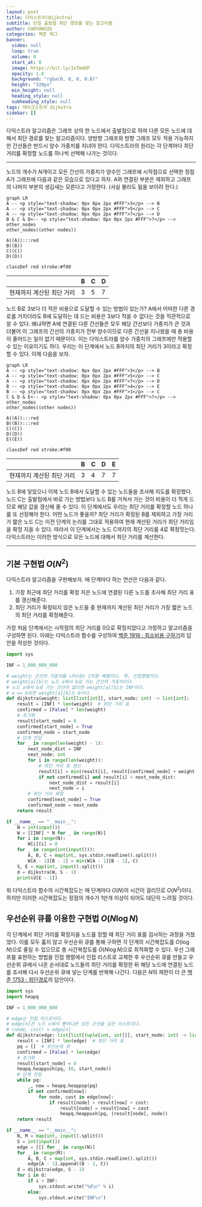 ```yaml
---
layout: post
title: 다익스트라(Dijkstra)
subtitle: 단일 출발점 최단 경로를 찾는 알고리즘
author: CHOYUNSIG
categories: 백준 태그
banner:
  video: null
  loop: true
  volume: 0
  start_at: 0
  image: https://bit.ly/3xTmdUP
  opacity: 1.0
  background: "rgba(0, 0, 0, 0.8)"
  height: "320px"
  min_height: null
  heading_style: null
  subheading_style: null
tags: 데이크스트라 dijkstra
sidebar: []
---
```


다익스트라 알고리즘은 그래프 상의 한 노드에서 출발점으로 하여 다른 모든 노드에 대해서 최단 경로를 찾는 알고리즘이다. 양방향 그래프와 방향 그래프 모두 적용 가능하지만 간선들은 반드시 양수 가중치를 지녀야 한다. 다익스트라의 원리는 각 단계마다 최단 거리를 확정할 노드를 하나씩 선택해 나가는 것이다. 

---

노드의 개수가 $N$개이고 모든 간선의 가중치가 양수인 그래프에 시작점으로 선택한 정점 A가 그래프에 다음과 같은 모습으로 있다고 하자. A와 연결된 부분은 제외하고 그래프의 나머지 부분의 생김새는 모른다고 가정한다. (사실 몰라도 됨을 보이려 한다.)

```mermaid!
graph LR
A -- <p style="text-shadow: 0px 0px 2px #FFF">3</p> --> B
A -- <p style="text-shadow: 0px 0px 2px #FFF">5</p> --> C
A -- <p style="text-shadow: 0px 0px 2px #FFF">7</p> --> D
B & C & D<-- <p style="text-shadow: 0px 0px 2px #FFF">?</p> --> other_nodes
other_nodes((other nodes))

A((A)):::red
B((B))
C((C))
D((D))

classDef red stroke:#f00
```

|                         |  B  |  C  |  D  |
| ---                     | --- | --- | --- |
| 현재까지 계산된 최단 거리 |  3  |  5  |  7  |

노드 B로 3보다 더 적은 비용으로 도달할 수 있는 방법이 있는가? A에서 어떠한 다른 경로를 거치더라도 B에 도달하는 데 드는 비용은 3보다 작을 수 없다는 것을 직관적으로 알 수 있다. 왜냐하면 A에 연결된 다른 간선들은 모두 해당 간선보다 가중치가 큰 것과 더불어 이 그래프의 간선의 가중치가 전부 양수이므로 다른 간선을 지나왔을 때 총 비용이 줄어드는 일이 없기 때문이다. 이는 다익스트라를 양수 가중치의 그래프에만 적용할 수 있는 이유이기도 하다. 우리는 이 단계에서 노드 B까지의 최단 거리가 3이라고 확정할 수 있다. 이제 다음을 보자.

```mermaid!
graph LR
A -- <p style="text-shadow: 0px 0px 2px #FFF">3</p> --> B
A -- <p style="text-shadow: 0px 0px 2px #FFF">5</p> --> C
A -- <p style="text-shadow: 0px 0px 2px #FFF">7</p> --> D
B -- <p style="text-shadow: 0px 0px 2px #FFF">4</p> --> E
B -- <p style="text-shadow: 0px 0px 2px #FFF">1</p> --> C
C & D & E<-- <p style="text-shadow: 0px 0px 2px #FFF">?</p> --> other_nodes
other_nodes((other nodes))

A((A)):::red
B((B)):::red
C((C))
D((D))
E((E))

classDef red stroke:#f00
```

|                         |  B  |  C  |  D  |  E  |
| ---                     | --- | --- | --- | --- |
| 현재까지 계산된 최단 거리 |  3  |  4  |  7  |  7  |

노드 B에 닿았으니 이제 노드 B에서 도달할 수 있는 노드들을 조사해 지도를 확장했다. 노드 C는 출발점에서 바로 가는 방법보다 노드 B를 거쳐서 가는 것이 비용이 더 적게 드므로 해당 값을 갱신해 줄 수 있다. 이 단계에서도 우리는 최단 거리를 확정할 노드 하나를 또 선정해야 한다. 어떤 노드가 좋을까? 최단 거리가 확정된 B를 제외하고 가장 거리가 짧은 노드 C는 이전 단계의 논리를 그대로 적용하여 현재 계산된 거리가 최단 거리임을 확정 지을 수 있다. 따라서 이 단계에서는 노드 C까지의 최단 거리를 4로 확정짓는다. 다익스트라는 이러한 방식으로 모든 노드에 대해서 최단 거리를 계산한다.

---

## 기본 구현법 $O(N^2)$

다익스트라 알고리즘을 구현해보자. 매 단계마다 하는 연산은 다음과 같다.

1. 가장 최근에 최단 거리를 확정 지은 노드에 연결된 다른 노드를 조사해 최단 거리 표를 갱신해준다.
2. 최단 거리가 확정되지 않은 노드들 중 현재까지 계산된 최단 거리가 가장 짧은 노드의 최단 거리를 확정해준다.

가장 처음 단계에서는 시작점의 최단 거리를 0으로 확정지었다고 가정하고 알고리즘을 구성하면 된다. 아래는 다익스트라 함수를 구성하여 [백준 1916 : 최소비용 구하기](https://www.acmicpc.net/problem/1916)의 답안을 작성한 것이다.

```python
import sys

INF = 1_000_000_000

# weight는 간선의 가중치를 나타내는 2차원 배열이다. 즉, 인접행렬이다.
# weight[a][b]는 노드 a에서 b로 가는 간선의 가중치이다.
# 노드 a에서 b로 가는 간선이 없다면 weight[a][b]는 INF이다.
# a == b라면 weight[a][b]는 0이다.
def dijkstra(weight: list[list[int]], start_node: int) -> list[int]:
    result = [INF] * len(weight)  # 최단 거리 표
    confirmed = [False] * len(weight)
    # 초기화
    result[start_node] = 0
    confirmed[start_node] = True
    confirmed_node = start_node
    # 단계 진입
    for _ in range(len(weight) - 1):
        next_node_dist = INF
        next_node: int
        for i in range(len(weight)):
            # 최단 거리 표 갱신
            result[i] = min(result[i], result[confirmed_node] + weight[confirmed_node][i])
            if not confirmed[i] and result[i] < next_node_dist:
                next_node_dist = result[i]
                next_node = i
        # 최단 거리 확정
        confirmed[next_node] = True
        confirmed_node = next_node
    return result

if __name__ == "__main__":
    N = int(input())
    W = [[INF] * N for _ in range(N)]
    for i in range(N):
        W[i][i] = 0
    for _ in range(int(input())):
        A, B, C = map(int, sys.stdin.readline().split())
        W[A - 1][B - 1] = min(W[A - 1][B - 1], C)
    S, E = map(int, input().split())
    d = dijkstra(W, S - 1)
    print(d[E - 1])
```

위 다익스트라 함수의 시간복잡도는 매 단계마다 $O(N)$의 시간이 걸리므로 $O(N^2)$이다. 하지만 이러한 시간복잡도는 정점의 개수가 1만개 이상이 되어도 대단히 느려질 것이다.

## 우선순위 큐를 이용한 구현법 $O(N\log N)$

각 단계에서 최단 거리를 확정지을 노드를 정할 때 최단 거리 표를 검사하는 과정을 거쳤었다. 이를 모두 훓지 않고 우선순위 큐를 통해 구하면 각 단계의 시간복잡도를 $O(\log N)$으로 줄일 수 있으므로 총 시간복잡도를 $O(N\log N)$으로 최적화할 수 있다. 우선 그래프를 표현하는 방법을 인접 행렬에서 인접 리스트로 교체한 후 우선순위 큐를 만들고 우선순위 큐에서 나온 순서대로 노드들의 최단 거리를 확정한 뒤 해당 노드에 연결된 노드를 조사해 다시 우선순위 큐에 넣는 단계를 반복해 나간다. 다음은 $N$의 제한이 더 큰 [백준 1753 : 최단경로](https://www.acmicpc.net/problem/1753)의 답안이다.

```python
import sys
import heapq

INF = 1_000_000_000

# edge는 인접 리스트이다.
# edge[n]은 노드 n에서 뻗어나온 모든 간선을 담은 리스트이다.
# (node, cost) = edge[n]
def dijkstra(edge: list[list[tuple[int, int]]], start_node: int) -> list[int]:
    result = [INF] * len(edge)  # 최단 거리 표
    pq = []  # 우선순위 큐
    confirmed = [False] * len(edge)
    # 초기화
    result[start_node] = 0
    heapq.heappush(pq, (0, start_node))
    # 단계 진입
    while pq:
        _, now = heapq.heappop(pq)
        if not confirmed[now]:
            for node, cost in edge[now]:
                if result[node] > result[now] + cost:
                    result[node] = result[now] + cost
                    heapq.heappush(pq, (result[node], node))
    return result

if __name__ == "__main__":
    N, M = map(int, input().split())
    S = int(input())
    edge = [[] for _ in range(N)]
    for _ in range(M):
        A, B, C = map(int, sys.stdin.readline().split())
        edge[A - 1].append((B - 1, C))
    d = dijkstra(edge, S - 1)
    for i in d:
        if i < INF:
            sys.stdout.write("%d\n" % i)
        else:
            sys.stdout.write("INF\n")
```